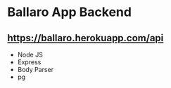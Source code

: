 # Ballaro App Backend

## https://ballaro.herokuapp.com/api

- Node JS 
- Express
- Body Parser
- pg